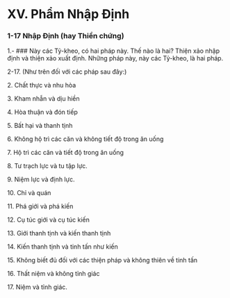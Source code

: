 # XV. Phẩm Nhập Ðịnh

### 1-17 Nhập Ðịnh (hay Thiền chứng)

1.- ### Này các Tỷ-kheo, có hai pháp này. Thế nào là hai? Thiện xảo nhập định và thiện xảo xuất định.
Những pháp này, này các Tỷ-kheo, là hai pháp.

<!--pg-->
2-17. (Như trên đối với các pháp sau đây:)

2\. Chất thực và nhu hòa

<!--pg-->
3\. Kham nhẫn và dịu hiền

<!--pg-->
4\. Hòa thuận và đón tiếp

<!--pg-->
5\. Bất hại và thanh tịnh

<!--pg-->
6\. Không hộ trì các căn và không tiết độ trong ăn uống

<!--pg-->
7\. Hộ trì các căn và tiết độ trong ăn uống

<!--pg-->
8\. Tư trạch lực và tu tập lực.
<!--pg-->
9\. Niệm lực và định lực.

<!--pg-->
10\. Chỉ và quán

<!--pg-->
11\. Phá giới và phá kiến

<!--pg-->
12\. Cụ túc giới và cụ túc kiến

<!--pg-->
13\. Giới thanh tịnh và kiến thanh tịnh

<!--pg-->
14\. Kiến thanh tịnh và tinh tấn như kiến

<!--pg-->
15\. Không biết đủ đối với các thiện pháp và không thiên về tinh tấn

<!--pg-->
16\. Thất niệm và không tỉnh giác

<!--pg-->
17\. Niệm và tỉnh giác.

